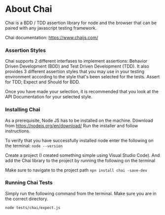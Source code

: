 # About Chai 

Chai is a BDD / TDD assertion library for node and the browser that can be paired with any javascript testing framework.

Chai documentation: https://www.chaijs.com/

### Assertion Styles

Chai supports 2 different interfases to implement assertions: Behavior Driven Development (BDD) and Test Driven Development (TDD). 
It also provides 3 different assertion styles that you may use in your testing environment according to the style that's been selected for the tests. Assert for TDD; Expect and Should for BDD. 

Once you have made your selection, it is recommended that you look at the API Documentation for your selected style.

### Installing Chai

As a prerequisite, Node JS has to be installed on the machine.
Download from https://nodejs.org/en/download/
Run the installer and follow instructions. 

To verify that you have successfully installed node enter the following on the terminal: 
`node --version`

Create a project (I created something simple using Visual Studio Code). 
And add the Chai library to the project by running the following on the terminal

Make sure to navigate to the project path
`npn install chai -save-dev     `


### Running Chai Tests

Simply run the following command from the terminal. Make sure you are in the correct directory.

`node tests/chai/expect.js`


